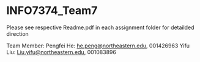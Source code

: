 # INFO7374_Team7
Please see respective Readme.pdf in each assignment folder for detailded direction

Team Member:
Pengfei He: he.peng@northeastern.edu, 001426963
Yifu Liu: Liu.yifu@northeastern.edu, 001083896
